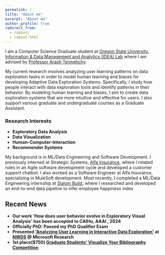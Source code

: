 ```yaml
---
permalink: /
title: "About me"
excerpt: "About me"
author_profile: true
redirect_from: 
  - /about/
  - /about.html
---
```


I am a Computer Science Graduate student at [Oregon State University](https://oregonstate.edu/about), [Information & Data Management and Analytics (IDEA) Lab](https://web.engr.oregonstate.edu/~termehca/) where I am advised by [Professor Arash Termehchy](https://engineering.oregonstate.edu/people/arash-termehchy).

My current research involves analyzing user learning patterns on data exploration tasks in order to model human learning and biases for developing Adaptive Data Exploration Systems. Specifically, I study how people interact with data exploration tools and identify patterns in their behavior. By modeling human learning and biases, I aim to create data exploration systems that are more intuitive and effective for users.
I also support various graduate and undergraduate courses as a Graduate Assistant.

### Research Interests
- **Exploratory Data Analysis**
- **Data Visualization**
- **Human-Computer-Interaction**
- **Recommender Systems**

My background is in ML/Data Engineering and Software Development. 
 I previously interned at Strategic Systems, [Alfa Insurance](https://www.alfainsurance.com/about-alfa), where I rotated roles in an Agile software development cycle and developed a customer support chatbot. I also worked as a Software Engineer at Alfa Insurance, specializing in MuleSoft development. Most recently, I completed a ML/Data Engineering internship at [Slalom Build](https://www.slalombuild.com/data-engineering), where I researched and developed an end-to-end data pipeline to infer employee happiness index

## Recent News
- **Our work 'How does user behavior evolve in Exploratory Visual Analysis' has been accepted to CAIHu, AAAI , 2024**
- **Officially PhD: Passed my PhD Qualifier Exam**
- **Presented ['Analyzing User Learning in Interactive Data Exploration'](https://www.researchgate.net/publication/376450321_Analyzing_User_Learning_in_Interactive_Data_Exploration) at [NWDS](https://www.microsoft.com/en-us/research/event/northwest-database-society-nwds-annual-meeting-2023/) @ Microsoft Research**
- **1st place($750) [Graduate Students' Visualize Your Bibliography Competition](https://guides.library.oregonstate.edu/c.php?g=897062&p=9728058)**


